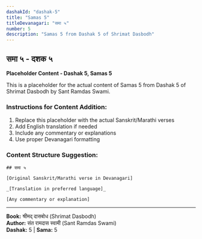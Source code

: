 ```yaml
---
dashakId: "dashak-5"
title: "Samas 5"
titleDevanagari: "समा ५"
number: 5
description: "Samas 5 from Dashak 5 of Shrimat Dasbodh"
---
```


## समा ५ - दशक ५

<!-- TODO: Add the actual Sanskrit/Marathi content here -->

**Placeholder Content - Dashak 5, Samas 5**

This is a placeholder for the actual content of Samas 5 from Dashak 5 of Shrimat Dasbodh by Sant Ramdas Swami.

### Instructions for Content Addition:
1. Replace this placeholder with the actual Sanskrit/Marathi verses
2. Add English translation if needed
3. Include any commentary or explanations
4. Use proper Devanagari formatting

### Content Structure Suggestion:
```
## समा ५

[Original Sanskrit/Marathi verse in Devanagari]

_[Translation in preferred language]_

[Any commentary or explanation]
```

---
**Book:** श्रीमद् दासबोध (Shrimat Dasbodh)  
**Author:** संत रामदास स्वामी (Sant Ramdas Swami)  
**Dashak:** 5 | **Sama:** 5
